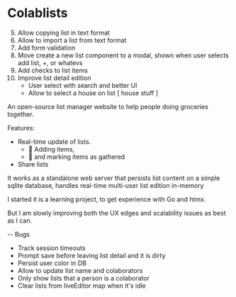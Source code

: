 # Colablists

5. Allow copying list in text format
6. Allow to import a list from text format
1. Add form validation
7. Move create a new list component to a modal, shown when user selects add list, +, or whatevs
2. Add checks to list items
3. Improve list detail edition 
    - User select with search and better UI
    - Allow to select a house on list [ house stuff ]

An open-source list manager website to help people doing groceries together.


Features:

- Real-time update of lists.
    - 🍏 Adding items, 
    - 🔴 and marking items as gathered
- Share lists

It works as a standalone web server that persists list content on a simple
sqlite database, handles real-time multi-user list edition in-memory

I started it is a learning project, to get experience with Go and htmx.

But I am slowly improving both the UX edges and scalability issues
as best as I can.

-- Bugs
- Track session timeouts
- Prompt save before leaving list detail and it is dirty
- Persist user color in DB
- Allow to update list name and colaborators
- Only show lists that a person is a colaborator
- Clear lists from liveEditor map when it's idle

